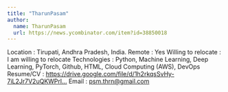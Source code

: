 ```yaml
---
title: "TharunPasam"
author:
  name: TharunPasam
  url: https://news.ycombinator.com/item?id=38850018
---
```

Location : Tirupati, Andhra Pradesh, India.
Remote : Yes
Willing to relocate : I am willing to relocate
Technologies : Python, Machine Learning, Deep Learning, PyTorch, Github, HTML, Cloud Computing (AWS), DevOps
Resume&#x2F;CV : <a href="https:&#x2F;&#x2F;drive.google.com&#x2F;file&#x2F;d&#x2F;1h2rkqsSvHy-7iL2Jr7V2uQKWPrlqe2UB&#x2F;view?usp=sharing" rel="nofollow">https:&#x2F;&#x2F;drive.google.com&#x2F;file&#x2F;d&#x2F;1h2rkqsSvHy-7iL2Jr7V2uQKWPrl...</a>
Email : psm.thrn@gmail.com
